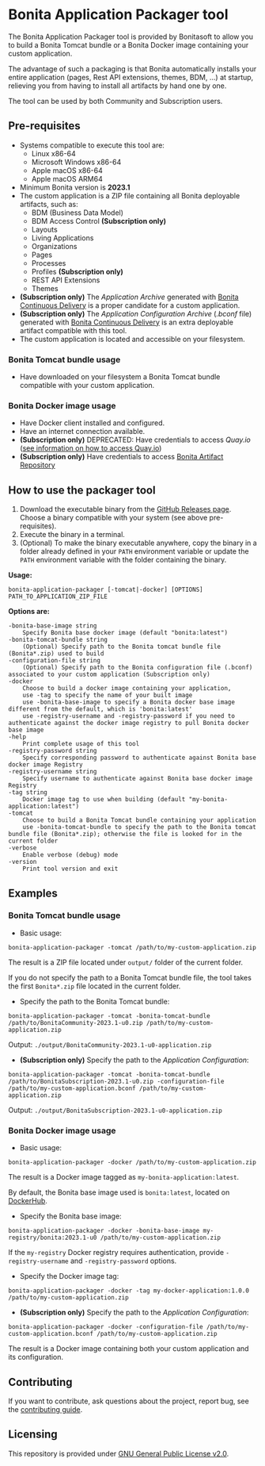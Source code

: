 # Bonita Application Packager tool

The Bonita Application Packager tool is provided by Bonitasoft to allow you to build a Bonita Tomcat bundle or a Bonita Docker image containing your custom application.

The advantage of such a packaging is that Bonita automatically installs your entire application (pages, Rest API extensions, themes, BDM, ...) at startup, relieving you from having to install all artifacts by hand one by one.

The tool can be used by both Community and Subscription users.


## Pre-requisites

* Systems compatible to execute this tool are:
    * Linux x86-64
    * Microsoft Windows x86-64
    * Apple macOS x86-64
    * Apple macOS ARM64
* Minimum Bonita version is **2023.1**
* The custom application is a ZIP file containing all Bonita deployable artifacts, such as:
    * BDM (Business Data Model)
    * BDM Access Control **(Subscription only)**
    * Layouts
    * Living Applications
    * Organizations
    * Pages
    * Processes
    * Profiles **(Subscription only)**
    * REST API Extensions
    * Themes
* **(Subscription only)** The *Application Archive* generated with [Bonita Continuous Delivery](https://documentation.bonitasoft.com/bcd/latest/livingapp_build) is a proper candidate for a custom application.
* **(Subscription only)** The *Application Configuration Archive* (*.bconf* file) generated with [Bonita Continuous Delivery](https://documentation.bonitasoft.com/bcd/latest/livingapp_build) is an extra deployable artifact compatible with this tool.
* The custom application is located and accessible on your filesystem. 

### Bonita Tomcat bundle usage

* Have downloaded on your filesystem a Bonita Tomcat bundle compatible with your custom application.

### Bonita Docker image usage

* Have Docker client installed and configured.
* Have an internet connection available.
* **(Subscription only)** DEPRECATED: Have credentials to access *Quay.io* ([see information on how to access Quay.io](https://customer.bonitasoft.com/download/request))
* **(Subscription only)** Have credentials to access [Bonita Artifact Repository](https://documentation.bonitasoft.com/bonita/latest/software-extensibility/bonita-repository-access)


## How to use the packager tool

1. Download the executable binary from the [GitHub Releases page](https://github.com/bonitasoft/bonita-application-packager/releases). Choose a binary compatible with your system (see above pre-requisites).
1. Execute the binary in a terminal.
1. (Optional) To make the binary executable anywhere, copy the binary in a folder already defined in your `PATH` environment variable or update the `PATH` environment variable with the folder containing the binary.


**Usage:**

```
bonita-application-packager [-tomcat|-docker] [OPTIONS] PATH_TO_APPLICATION_ZIP_FILE
```

**Options are:**

```
-bonita-base-image string
    Specify Bonita base docker image (default "bonita:latest")
-bonita-tomcat-bundle string
    (Optional) Specify path to the Bonita tomcat bundle file (Bonita*.zip) used to build
-configuration-file string
    (Optional) Specify path to the Bonita configuration file (.bconf) associated to your custom application (Subscription only)
-docker
    Choose to build a docker image containing your application,
    use -tag to specify the name of your built image
    use -bonita-base-image to specify a Bonita docker base image different from the default, which is 'bonita:latest'
    use -registry-username and -registry-password if you need to authenticate against the docker image registry to pull Bonita docker base image
-help
    Print complete usage of this tool
-registry-password string
    Specify corresponding password to authenticate against Bonita base docker image Registry
-registry-username string
    Specify username to authenticate against Bonita base docker image Registry
-tag string
    Docker image tag to use when building (default "my-bonita-application:latest")
-tomcat
    Choose to build a Bonita Tomcat bundle containing your application
    use -bonita-tomcat-bundle to specify the path to the Bonita tomcat bundle file (Bonita*.zip); otherwise the file is looked for in the current folder
-verbose
    Enable verbose (debug) mode
-version
    Print tool version and exit
```


## Examples

### Bonita Tomcat bundle usage

* Basic usage:

```
bonita-application-packager -tomcat /path/to/my-custom-application.zip
```

The result is a ZIP file located under `output/` folder of the current folder.

If you do not specify the path to a Bonita Tomcat bundle file, the tool takes the first `Bonita*.zip` file located in the current folder.


* Specify the path to the Bonita Tomcat bundle:

```
bonita-application-packager -tomcat -bonita-tomcat-bundle /path/to/BonitaCommunity-2023.1-u0.zip /path/to/my-custom-application.zip
```

Output: `./output/BonitaCommunity-2023.1-u0-application.zip`


* **(Subscription only)** Specify the path to the *Application Configuration*:

```
bonita-application-packager -tomcat -bonita-tomcat-bundle /path/to/BonitaSubscription-2023.1-u0.zip -configuration-file /path/to/my-custom-application.bconf /path/to/my-custom-application.zip
```

Output: `./output/BonitaSubscription-2023.1-u0-application.zip`


### Bonita Docker image usage

* Basic usage:

```
bonita-application-packager -docker /path/to/my-custom-application.zip
```

The result is a Docker image tagged as `my-bonita-application:latest`.

By default, the Bonita base image used is `bonita:latest`, located on [DockerHub](https://hub.docker.com/_/bonita).


* Specify the Bonita base image:

```
bonita-application-packager -docker -bonita-base-image my-registry/bonita:2023.1-u0 /path/to/my-custom-application.zip 
```

If the `my-registry` Docker registry requires authentication, provide `-registry-username` and `-registry-password` options.


* Specify the Docker image tag:

```
bonita-application-packager -docker -tag my-docker-application:1.0.0 /path/to/my-custom-application.zip
```


* **(Subscription only)** Specify the path to the *Application Configuration*:

```
bonita-application-packager -docker -configuration-file /path/to/my-custom-application.bconf /path/to/my-custom-application.zip
```

The result is a Docker image containing both your custom application and its configuration.


## Contributing

If you want to contribute, ask questions about the project, report bug, see the [contributing guide](https://github.com/bonitasoft/bonita-developer-resources/blob/master/CONTRIBUTING.MD).


## Licensing

This repository is provided under [GNU General Public License v2.0](LICENSE).
